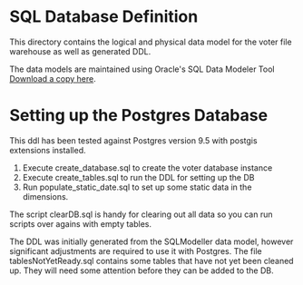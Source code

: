 # SQL Database Definition
This directory contains the logical and physical data model for the voter file warehouse as well as generated DDL.

The data models are maintained using Oracle's SQL Data Modeler Tool [Download a copy here](http://www.oracle.com/technetwork/developer-tools/datamodeler/overview/index.html).

# Setting up the Postgres Database
This ddl has been tested against Postgres version 9.5 with postgis extensions installed.

1. Execute create_database.sql to create the voter database instance
2. Execute create_tables.sql to run the DDL for setting up the DB
3. Run populate_static_date.sql to set up some static data in the dimensions.

The script clearDB.sql is handy for clearing out all data so you can run scripts over agains
with empty tables.

The DDL was initially generated from the SQLModeller data model, however significant adjustments are required to 
use it with Postgres. The file tablesNotYetReady.sql contains some tables that have not yet been cleaned up.
They will need some attention before they can be added to the DB.

